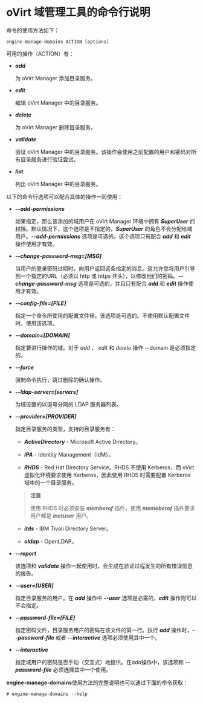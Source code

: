 # oVirt 域管理工具的命令行说明

命令的使用方法如下：

```
engine-manage-domains ACTION [options]
```

可用的操作（ACTION）有：

* ***add***

  为 oVirt Manager 添加目录服务。

* ***edit***

  编辑 oVirt Manager 中的目录服务。

* ***delete***

  为 oVirt Manager 删除目录服务。

* ***validate***

  验证 oVirt Manager 中的目录服务。该操作会使用之前配置的用户和密码对所有目录服务进行验证尝试。

* ***list***

  列出 oVirt Manager 中的目录服务。

以下的命令行选项可以配合具体的操作一同使用：

* ***--add-permissions***

  如果指定，那么该添加的域用户在 oVirt Manager 环境中拥有 ***SuperUser*** 的权限。默认情况下，这个选项是不指定的，***SuperUser*** 的角色不会分配给域用户。***--add-permissions*** 选项是可选的。这个选项只有配合 ***add*** 和 ***edit*** 操作使用才有效。

* ***--change-password-msg=[MSG]***

  当用户的登录密码过期时，向用户返回这条指定的消息。这允许您将用户引导到一个指定的URL（必须以 http 或 https 开头），以修改他们的密码。***--change-password-msg*** 选项是可选的，并且只有配合 ***add*** 和 ***edit*** 操作使用才有效。

* ***--config-file=[FILE]***

  指定一个命令所使用的配置文件径。该选项是可选的。不使用默认配置文件时，使用该选项。

* ***--domain=[DOMAIN]***

  指定要进行操作的域。对于 *add* 、 *edit* 和 *delete* 操作 --domain 是必须指定的。

* ***--force***

  强制命令执行，跳过删除的确认操作。

* ***--ldap-server=[servers]***

  为域设置的以逗号分隔的 LDAP 服务器列表。

* ***--provider=[PROVIDER]***

  指定目录服务的类型，支持的目录服务有：

  * ***ActiveDirectory*** - Microsoft Active Directory。

  * ***IPA*** - Identity Management（IdM）。

  * ***RHDS*** - Red Hat Directory Service。RHDS 不使用 Kerberos，而 oVirt 虚拟化环境要求使用 Kerberos，因此使用 RHDS 时需要配置 Kerberos 域中的一个目录服务。

  >**注意**
  >
  > 使用 RHDS 时必须安装 ***memberof*** 插件，使用 ***memeberof*** 插件要求用户都是 ***inetuser*** 用户。

  * ***itds*** - IBM Tivoli Directory Server。

  * ***oldap*** - OpenLDAP。

* ***--report***

  该选项和 ***validate*** 操作一起使用时，会生成在验证过程发生的所有错误信息的报告。

* ***--user=[USER]***

  指定目录服务的用户。在 ***add*** 操作中 ***--user*** 选项是必需的，***edit*** 操作则可以不会指定。

* ***--password-file=[FILE]***

  指定密码文件，目录服务用户的密码在该文件的第一行。执行 ***add*** 操作时，***--password-file*** 或者 ***--interactive*** 选项必须使用其中一个。

* ***--interactive***

  指定域用户的密码是否手动（交互式）地提供。在*add*操作中，该选项和 ***--password-file*** 必须选择其中一个使用。

**engine-manage-domains**使用方法的完整说明也可以通过下面的命令获取：

```
# engine-manage-domains --help
```

